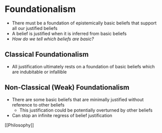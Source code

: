 # Foundationalism

- There must be a foundation of epistemically basic beliefs that support all our justified beliefs
- A belief is justified when it is inferred from basic beliefs
- _How do we tell which beliefs are basic?_

## Classical Foundationalism

- All justification ultimately rests on a foundation of basic beliefs which are indubitable or infallible

## Non-Classical (Weak) Foundationalism

- There are some basic beliefs that are minimally justified without reference to other beliefs
  - This justification could be potentially overturned by other beliefs
- Can stop an infinite regress of belief justification

[[Philosophy]]